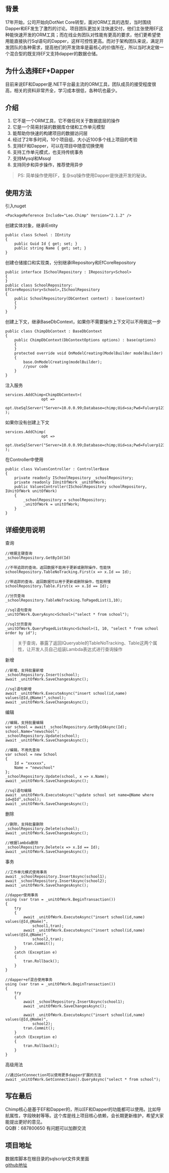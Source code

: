 ## 背景
17年开始，公司开始向DotNet Core转型，面对ORM工具的选型，当时围绕Dapper和EF发生了激烈的讨论。项目团队更加关注快速交付，他们主张使用EF这种能快速开发的ORM工具；而在线业务团队对性能有更高的要求，他们更希望使用能直接执行Sql语句的Dapper，这样可控性更高。而对于架构团队来说，满足开发团队的各种需求，提高他们的开发效率是最核心的价值所在，所以当时决定做一个混合型的既支持EF又支持dapper的数据仓储。

## 为什么选择EF+Dapper
目前来说EF和Dapper是.NET平台最主流的ORM工具，团队成员的接受程度很高，相关的资料非常齐全，学习成本很低，各种坑也最少。

## 介绍
1. 它不是一个ORM工具，它不做任何关于数据底层的操作
2. 它是一个简易封装的数据库仓储和工作单元模型
3. 能帮助你快速的构建项目的数据访问层
4. 经过了2年多时间，10个项目组，大小近100多个线上项目的考验
5. 支持EF和Dapper，可以在项目中随意切换使用
6. 支持工作单元模式，也支持传统事务
7. 支持Mysql和Mssql
8. 支持同步和异步操作，推荐使用异步

> PS: 简单操作使用EF，复杂sql操作使用Dapper是快速开发的秘诀。

## 使用方法
引入nuget
```
<PackageReference Include="Leo.Chimp" Version="2.1.2" />
```
创建实体对象，继承IEntity

```
public class School : IEntity
{
    public Guid Id { get; set; }
    public string Name { get; set; }
}
```
创建仓储接口和实现类，分别继承IRepository和EfCoreRepository
```
public interface ISchoolRepository : IRepository<School>
{
}
public class SchoolRepository: EfCoreRepository<School>,ISchoolRepository
{
    public SchoolRepository(DbContext context) : base(context)
    {
    }
}
```
创建上下文，继承BaseDbContext，如果你不需要操作上下文可以不用做这一步
```
public class ChimpDbContext : BaseDbContext
{
    public ChimpDbContext(DbContextOptions options) : base(options)
    {
    }
    protected override void OnModelCreating(ModelBuilder modelBuilder)
    {
        base.OnModelCreating(modelBuilder);
        //your code
    }
}
```
注入服务
```
services.AddChimp<ChimpDbContext>(
                opt =>
                opt.UseSqlServer("Server=10.0.0.99;Database=chimp;Uid=sa;Pwd=Fuluerp123")
);
```
如果你没有创建上下文
```
services.AddChimp(
                opt =>
                opt.UseSqlServer("Server=10.0.0.99;Database=chimp;Uid=sa;Pwd=Fuluerp123")
);
```
在Controller中使用
```
public class ValuesController : ControllerBase
{
    private readonly ISchoolRepository _schoolRepository;
    private readonly IUnitOfWork _unitOfWork;
    public ValuesController(ISchoolRepository schoolRepository, IUnitOfWork unitOfWork)
    {
        _schoolRepository = schoolRepository;
        _unitOfWork = unitOfWork;
    }
}
```
## 详细使用说明
查询
```
//根据主键查询
_schoolRepository.GetById(Id)
```
```
//不带追踪的查询，返回数据不能用于更新或删除操作，性能快
schoolRepository.TableNoTracking.First(x => x.Id == Id);
```
```
//带追踪的查询，返回数据可以用于更新或删除操作，性能稍慢
schoolRepository.Table.First(x => x.Id == Id);
```
```
//分页查询
_schoolRepository.TableNoTracking.ToPagedList(1,10);
```
```
//sql语句查询
_unitOfWork.QueryAsync<School>("select * from school");

```
```
//sql分页查询
_unitOfWork.QueryPagedListAsync<School>(1, 10, "select * from school order by id");
```
> 关于查询，暴露了返回IQueryable的TableNoTracking、Table这两个属性，让开发人员自己组装Lambda表达式进行查询操作

新增
```
//新增，支持批量新增
_schoolRepository.Insert(school);
await _unitOfWork.SaveChangesAsync();
```
```
//sql语句新增
await _unitOfWork.ExecuteAsync("insert school(id,name) values(@Id,@Name)",school);
await _unitOfWork.SaveChangesAsync();
```
编辑
```
//编辑，支持批量编辑
var school = await _schoolRepository.GetByIdAsync(Id);
school.Name="newschool";
_schoolRepository.Update(school);
await _unitOfWork.SaveChangesAsync();
```
```
//编辑，不用先查询
var school = new School
{
    Id = "xxxxxx",
    Name = "newschool"
};
_schoolRepository.Update(school, x => x.Name);
await _unitOfWork.SaveChangesAsync();
```
```
//sql语句编辑
await _unitOfWork.ExecuteAsync("update school set name=@Name where id=@Id",school);
await _unitOfWork.SaveChangesAsync();
```
删除
```
//删除，支持批量删除
_schoolRepository.Delete(school);
await _unitOfWork.SaveChangesAsync();
```
```
//根据lambda删除
_schoolRepository.Delete(x => x.Id == Id);
await _unitOfWork.SaveChangesAsync();
```
事务
```
//工作单元模式使用事务
await _schoolRepository.InsertAsync(school1);
await _schoolRepository.InsertAsync(school2);
await _unitOfWork.SaveChangesAsync();
```
```
//dapper使用事务
using (var tran = _unitOfWork.BeginTransaction())
{
    try
    {
        await _unitOfWork.ExecuteAsync("insert school(id,name) values(@Id,@Name)",
            school1,tran);
        await _unitOfWork.ExecuteAsync("insert school(id,name) values(@Id,@Name)",
            school2,tran);
        tran.Commit();
    }
    catch (Exception e)
    {
        tran.Rollback();
    }
}
```
```
//dapper+ef混合使用事务
using (var tran = _unitOfWork.BeginTransaction())
{
    try
    {
        await _schoolRepository.InsertAsync(school1);
        await _unitOfWork.SaveChangesAsync();

        await _unitOfWork.ExecuteAsync("insert school(id,name) values(@Id,@Name)",
            school2);
        tran.Commit();
    }
    catch (Exception e)
    {
        tran.Rollback();
    }
}
```
高级用法
```
//通过GetConnection可以使用更多dapper扩展的方法
await _unitOfWork.GetConnection().QueryAsync("select * from school");
```
## 写在最后
Chimp核心是基于EF和Dapper的，所以EF和Dapper的功能都可以使用。比如导航属性，字段映射等等。这个库是线上项目核心依赖，会长期更新维护，希望大家能提出更好的意见。   
QQ群：687800650 有问题可以加群交流   

## 项目地址
数据库脚本在根目录的sqlscript文件夹里面   
[github地址](https://github.com/longxianghui/chimp.git)  
